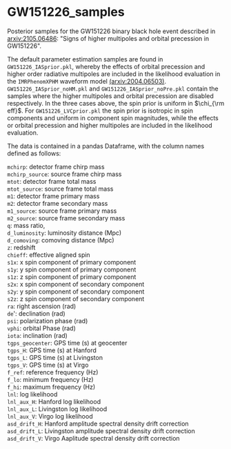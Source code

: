 # GW151226_samples
Posterior samples for the GW151226 binary black hole event described in [arxiv:2105.06486](https://arxiv.org/abs/2105.06486): "Signs of higher multipoles and orbital precession in GW151226".

The default parameter estimation samples are found in ```GW151226_IASprior.pkl```, whereby the effects of orbital precession and higher order radiative multipoles are included in the likelihood evaluation in the ```IMRPhenomXPHM``` waveform model [(arxiv:2004.06503)](https://arxiv.org/abs/2004.06503). ```GW151226_IASprior_noHM.pkl``` and ```GW151226_IASprior_noPre.pkl``` contain the samples where the higher multipoles and orbital precession are disabled respectively. In the three cases above, the spin prior is uniform in $`\chi_{\rm eff}`$. For ```GW151226_LVCprior.pkl``` the spin prior is isotropic in spin components and uniform in component spin magnitudes, while the effects or orbital precession and higher multipoles are included in the likelihood evaluation.

The data is contained in a pandas Dataframe, with the column names defined as follows:  

```mchirp```: detector frame chirp mass  
```mchirp_source```: source frame chirp mass  
               ```mtot```: detector frame total mass  
               ```mtot_source```: source frame total mass  
               ```m1```: detector frame primary mass  
               ```m2```: detector frame secondary mass  
               ```m1_source```: source frame primary mass  
               ```m2_source```: source frame secondary mass  
               ```q```: mass ratio,  
               ```d_luminosity```: luminosity distance (Mpc)  
               ```d_comoving```: comoving distance (Mpc)  
               ```z```: redshift  
               ```chieff```: effective aligned spin  
               ```s1x```: x spin component of primary component  
               ```s1y```: y spin component of primary component  
               ```s1z```: z spin component of primary component  
               ```s2x```: x spin component of secondary component  
               ```s2y```: y spin component of secondary component  
               ```s2z```: z spin component of secondary component  
               ```ra```: right ascension (rad)  
               ```de```': declination (rad)  
               ```psi```: polarization phase (rad)  
               ```vphi```: orbital Phase (rad)  
               ```iota```: inclination (rad)  
               ```tgps_geocenter```: GPS time (s) at geocenter  
               ```tgps_H```: GPS time (s) at Hanford  
               ```tgps_L```: GPS time (s) at Livingston  
               ```tgps_V```: GPS time (s) at Virgo  
               ```f_ref```: reference frequency (Hz)  
               ```f_lo```: minimum frequency (Hz)  
               ```f_hi```: maximum frequency (Hz)  
               ```lnl```: log likelihood  
               ```lnl_aux_H```: Hanford log likelihood  
               ```lnl_aux_L```: Livingston log likelihood  
               ```lnl_aux_V```: Virgo log likelihood  
               ```asd_drift_H```: Hanford amplitude spectral density drift correction  
               ```asd_drift_L```: Livingston amplitude spectral density drift correction  
               ```asd_drift_V```: Virgo Aaplitude spectral density drift correction
